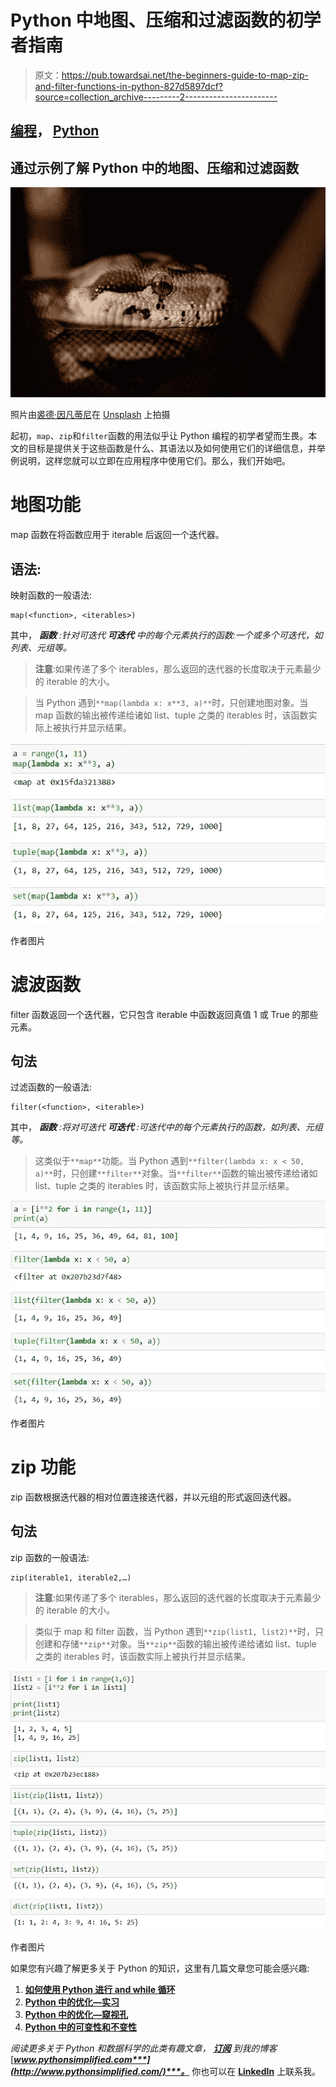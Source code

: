 # Python 中地图、压缩和过滤函数的初学者指南

> 原文：<https://pub.towardsai.net/the-beginners-guide-to-map-zip-and-filter-functions-in-python-827d5897dcf?source=collection_archive---------2----------------------->

## [编程](https://towardsai.net/p/category/programming)， [Python](https://towardsai.net/p/category/programming/python)

## 通过示例了解 Python 中的地图、压缩和过滤函数

![](img/5fee21884ab340e99b06d76a7647d347.png)

照片由[裘德·因凡蒂尼](https://unsplash.com/@easy_emu)在 [Unsplash](https://unsplash.com/photos/fdhL2t1ZVSM) 上拍摄

起初，`map`、`zip`和`filter`函数的用法似乎让 Python 编程的初学者望而生畏。本文的目标是提供关于这些函数是什么、其语法以及如何使用它们的详细信息，并举例说明，这样您就可以立即在应用程序中使用它们。那么，我们开始吧。

# 地图功能

map 函数在将函数应用于 iterable 后返回一个迭代器。

## 语法:

映射函数的一般语法:

```
map(<function>, <iterables>)
```

其中，
***函数*** *:针对可迭代* ***可迭代*** *中的每个元素执行的函数:一个或多个可迭代，如列表、元组等。*

> **注意**:如果传递了多个 iterables，那么返回的迭代器的长度取决于元素最少的 iterable 的大小。

> 当 Python 遇到`**map(lambda x: x**3, a)**`时，只创建地图对象。当 map 函数的输出被传递给诸如 list、tuple 之类的 iterables 时，该函数实际上被执行并显示结果。

![](img/b131906ce5b958abe35c434c5940b4d3.png)

作者图片

# 滤波函数

filter 函数返回一个迭代器，它只包含 iterable 中函数返回真值 1 或 True 的那些元素。

## 句法

过滤函数的一般语法:

```
filter(<function>, <iterable>)
```

其中，
***函数*** *:将对可迭代* ***可迭代*** *:可迭代中的每个元素执行的函数，如列表、元组等。*

> 这类似于`**map**`功能。当 Python 遇到`**filter(lambda x: x < 50, a)**`时，只创建`**filter**`对象。当`**filter**`函数的输出被传递给诸如 list、tuple 之类的 iterables 时，该函数实际上被执行并显示结果。

![](img/36f65d12536b2a10a28f705790f9dfd3.png)

作者图片

# zip 功能

zip 函数根据迭代器的相对位置连接迭代器，并以元组的形式返回迭代器。

## 句法

zip 函数的一般语法:

```
zip(iterable1, iterable2,…)
```

> **注意**:如果传递了多个 iterables，那么返回的迭代器的长度取决于元素最少的 iterable 的大小。

> 类似于 map 和 filter 函数，当 Python 遇到`**zip(list1, list2)**`时，只创建和存储`**zip**`对象。当`**zip**`函数的输出被传递给诸如 list、tuple 之类的 iterables 时，该函数实际上被执行并显示结果。

![](img/219294cb7a133a057ca8d39032f50f04.png)

作者图片

如果您有兴趣了解更多关于 Python 的知识，这里有几篇文章您可能会感兴趣:

1.  [**如何使用 Python 进行 and while 循环**](https://towardsdatascience.com/how-to-use-python-for-and-while-loops-6a6a3325929c)
2.  [**Python 中的优化—实习**](https://towardsdatascience.com/optimization-in-python-interning-805be5e9fd3e)
3.  [**Python 中的优化—窥视孔**](https://towardsdatascience.com/optimization-in-python-peephole-e9dc84cc184d)
4.  [**Python 中的可变性和不变性**](https://towardsdatascience.com/mutability-immutability-in-python-b698bc592cbc)

*阅读更多关于 Python 和数据科学的此类有趣文章，* [***订阅***](https://pythonsimplified.com/) *到我的博客*[***www.pythonsimplified.com***](http://www.pythonsimplified.com/)***。*** 你也可以在 [**LinkedIn**](https://www.linkedin.com/in/chetanambi/) 上联系我。